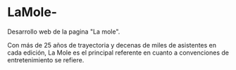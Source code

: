 # LaMole-
Desarrollo web de la pagina "La mole".

Con más de 25 años de trayectoria y decenas de miles de asistentes en cada edición, La Mole es el principal referente en cuanto a convenciones de entretenimiento se refiere.
